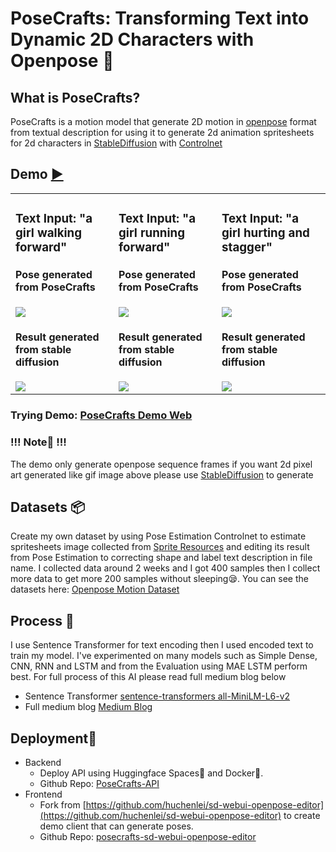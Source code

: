 # PoseCrafts: Transforming Text into Dynamic 2D Characters with Openpose 🏃

## What is PoseCrafts?
PoseCrafts is a motion model that generate 2D motion in [openpose](https://github.com/CMU-Perceptual-Computing-Lab/openpose) format from textual description for using it to generate 2d animation spritesheets for 2d characters in [StableDiffusion](https://github.com/AUTOMATIC1111/stable-diffusion-webui) with [Controlnet](https://github.com/lllyasviel/ControlNet)

## Demo [▶️](https://posecrafts.vercel.app/)
<table>
  <tr>
    <td valign="top">
      <h3>Text Input: "a girl walking forward"</h3>
      <h4>Pose generated from PoseCrafts</h4>
      <img src="https://github.com/SupeemAFK/PoseCrafts/assets/83326313/dd39c91e-bf44-4bd5-9db8-1701c60faf40"/>
      <h4>Result generated from stable diffusion</h4>
      <img src="https://github.com/SupeemAFK/PoseCrafts/assets/83326313/b0fb81f3-6fbf-4cd5-9073-9747daee3787"/>
    </td>
    <td valign="top">
      <h3>Text Input: "a girl running forward"</h3>
      <h4>Pose generated from PoseCrafts</h4>
      <img src="https://github.com/SupeemAFK/PoseCrafts/assets/83326313/2e74bcfd-f0c8-4ac8-b883-3b0d0c056be5"/>
      <h4>Result generated from stable diffusion</h4>
      <img src="https://github.com/SupeemAFK/PoseCrafts/assets/83326313/825bc72a-4fc6-4aaa-aa12-77f2791e7dd1"/>
    </td>
    <td valign="top">
      <h3>Text Input: "a girl hurting and stagger"</h3>
      <h4>Pose generated from PoseCrafts</h4>
      <img src="https://github.com/SupeemAFK/PoseCrafts/assets/83326313/98206590-7b8e-4ac4-91a7-1ff8f20bce74"/>
      <h4>Result generated from stable diffusion</h4>
      <img src="https://github.com/SupeemAFK/PoseCrafts/assets/83326313/4b48643e-cb66-45ee-9e4e-62ceaa0c14fb"/>
    </td>
  </tr>
</table>

### Trying Demo: [PoseCrafts Demo Web](https://posecrafts.vercel.app/)

### !!! Note📢 !!! 
The demo only generate openpose sequence frames if you want 2d pixel art generated like gif image above please use [StableDiffusion](https://github.com/AUTOMATIC1111/stable-diffusion-webui) to generate

## Datasets 📦
Create my own dataset by using Pose Estimation Controlnet to estimate spritesheets image collected from [Sprite Resources](https://www.spriters-resource.com/) and editing its result from Pose Estimation to correcting shape and label text description in file name. I collected data around 2 weeks and I got 400 samples then I collect more data to get more 200 samples without sleeping😪. You can see the datasets here: [Openpose Motion Dataset](https://github.com/SupeemAFK/PoseCrafts/tree/main/datasets)

## Process 🧪
I use Sentence Transformer for text encoding then I used encoded text to train my model. I've experimented on many models such as Simple Dense, CNN, RNN and LSTM and from the Evaluation using MAE LSTM perform best. For full process of this AI please read full medium blog below
- Sentence Transformer
[sentence-transformers all-MiniLM-L6-v2](https://huggingface.co/sentence-transformers/all-MiniLM-L6-v2)
- Full medium blog
[Medium Blog](https://medium.com/@Supeem/posecrafts-transforming-text-into-dynamic-2d-characters-with-openpose-594861900be6)

## Deployment🚀
- Backend
  - Deploy API using Huggingface Spaces🤗 and Docker🐋.
  - Github Repo: [PoseCrafts-API](https://github.com/SupeemAFK/PoseCrafts-API)
- Frontend
  - Fork from [https://github.com/huchenlei/sd-webui-openpose-editor](https://github.com/huchenlei/sd-webui-openpose-editor) to create demo client that can generate poses.
  - Github Repo: [posecrafts-sd-webui-openpose-editor](https://github.com/SupeemAFK/sd-webui-openpose-editor)

